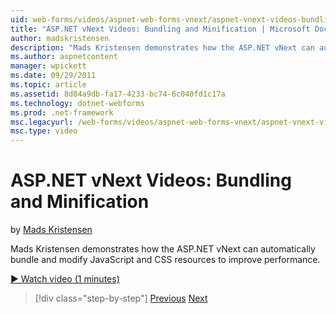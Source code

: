 ```yaml
---
uid: web-forms/videos/aspnet-web-forms-vnext/aspnet-vnext-videos-bundling-and-minification
title: "ASP.NET vNext Videos: Bundling and Minification | Microsoft Docs"
author: madskristensen
description: "Mads Kristensen demonstrates how the ASP.NET vNext can automatically bundle and modify JavaScript and CSS resources to improve performance."
ms.author: aspnetcontent
manager: wpickett
ms.date: 09/29/2011
ms.topic: article
ms.assetid: 8d04a9db-fa17-4233-bc74-6c040fd1c17a
ms.technology: dotnet-webforms
ms.prod: .net-framework
msc.legacyurl: /web-forms/videos/aspnet-web-forms-vnext/aspnet-vnext-videos-bundling-and-minification
msc.type: video
---
```

ASP.NET vNext Videos: Bundling and Minification
====================
by [Mads Kristensen](https://github.com/madskristensen)

Mads Kristensen demonstrates how the ASP.NET vNext can automatically bundle and modify JavaScript and CSS resources to improve performance.

[&#9654; Watch video (1 minutes)](https://channel9.msdn.com/Blogs/ASP-NET-Site-Videos/aspnet-vnext-videos-bundling-and-minification)

> [!div class="step-by-step"]
> [Previous](aspnet-45-web-forms-strong-typed-data-controls.md)
> [Next](getting-started-with-the-next-version-of-aspnet.md)
